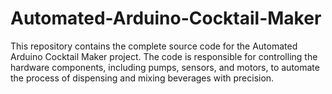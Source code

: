 # Automated-Arduino-Cocktail-Maker
This repository contains the complete source code for the Automated Arduino Cocktail Maker project. The code is responsible for controlling the hardware components, including pumps, sensors, and motors, to automate the process of dispensing and mixing beverages with precision.

